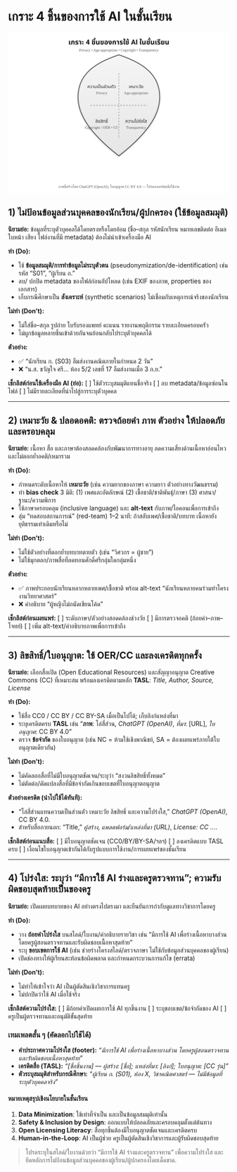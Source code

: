 
# เกราะ 4 ชิ้นของการใช้ AI ในชั้นเรียน


![alt](images/guardrails_shield.svg)



## 1) ไม่ป้อนข้อมูลส่วนบุคคลของนักเรียน/ผู้ปกครอง (ใช้ข้อมูลสมมุติ)

**นิยามย่อ:** ข้อมูลที่ระบุตัวบุคคลได้โดยตรงหรือโดยอ้อม (ชื่อ–สกุล รหัสนักเรียน หมายเลขติดต่อ อีเมล ใบหน้า เสียง ไฟล์งานที่มี metadata) ต้องไม่นำเข้าเครื่องมือ AI

**ทำ (Do):**

* ใช้ **ข้อมูลสมมุติ/การทำข้อมูลไม่ระบุตัวตน** (pseudonymization/de-identification) เช่น รหัส “S01”, “ผู้เรียน ก.”
* ลบ/ ปกปิด metadata ของไฟล์ก่อนอัปโหลด (เช่น EXIF ของภาพ, properties ของเอกสาร)
* เก็บกรณีศึกษาเป็น **สังเคราะห์** (synthetic scenarios) ไม่เชื่อมกับเหตุการณ์จริงของนักเรียน

**ไม่ทำ (Don’t):**

* ไม่ใส่ชื่อ–สกุล รูปถ่าย ใบรับรองแพทย์ คะแนน รายงานพฤติกรรม รายละเอียดครอบครัว
* ไม่ผูกข้อมูลหลายชิ้นเข้าด้วยกันจนย้อนกลับไประบุตัวบุคคลได้

**ตัวอย่าง:**

* ✅ “นักเรียน ก. (S03) ลืมส่งงานคณิตภายในกำหนด 2 วัน”
* ❌ “น.ส. ขวัญใจ ศรี… ห้อง 5/2 เลขที่ 17 ลืมส่งงานเมื่อ 3 ก.ย.”

**เช็กลิสต์ก่อนใช้เครื่องมือ AI (ย่อ):**
\[ ] ใช้ตัวระบุสมมุติแทนชื่อจริง
\[ ] ลบ metadata/ข้อมูลซ่อนในไฟล์
\[ ] ไม่มีรายละเอียดที่นำไปสู่การระบุตัวบุคคล

---

## 2) เหมาะวัย & ปลอดอคติ: ตรวจถ้อยคำ ภาพ ตัวอย่าง ให้ปลอดภัยและครอบคลุม

**นิยามย่อ:** เนื้อหา สื่อ และภาษาต้องสอดคล้องกับพัฒนาการทางอายุ ลดความเสี่ยงด้านเนื้อหาอ่อนไหว และไม่ตอกย้ำอคติ/เหมารวม

**ทำ (Do):**

* กำหนดระดับเนื้อหาให้ **เหมาะวัย** (เช่น ความยากของภาษา ความยาว ตัวอย่างทางวัฒนธรรม)
* ทำ **bias check** 3 มิติ: (1) เพศและอัตลักษณ์ (2) เชื้อชาติ/ชาติพันธุ์/ภาษา (3) ศาสนา/ฐานะ/ความพิการ
* ใช้ภาษาครอบคลุม (inclusive language) และ **alt-text** กับภาพ/ไอคอนเพื่อการเข้าถึง
* สุ่ม “ทดสอบสถานการณ์” (red-team) 1–2 นาที: ถ้าสลับเพศ/เชื้อชาติ/บทบาท เนื้อหายังยุติธรรมเท่าเดิมหรือไม่

**ไม่ทำ (Don’t):**

* ไม่ใช้ตัวอย่างที่ตอกย้ำบทบาทตายตัว (เช่น “วิศวกร = ผู้ชาย”)
* ไม่ใช้มุกตลก/ภาพสื่อที่ลดทอนศักดิ์ศรีกลุ่มใดกลุ่มหนึ่ง

**ตัวอย่าง:**

* ✅ ภาพประกอบนักเรียนหลากหลายเพศ/เชื้อชาติ พร้อม alt-text “นักเรียนหลายคนร่วมทำโครงงานวิทยาศาสตร์”
* ❌ คำอธิบาย “ผู้หญิงไม่ถนัดเขียนโค้ด”

**เช็กลิสต์ก่อนเผยแพร่:**
\[ ] ระดับภาษา/ตัวอย่างสอดคล้องช่วงวัย
\[ ] มีการตรวจอคติ (ถ้อยคำ–ภาพ–โจทย์)
\[ ] เพิ่ม alt-text/คำอธิบายภาพเพื่อการเข้าถึง

---

## 3) ลิขสิทธิ์/ใบอนุญาต: ใช้ OER/CC และลงเครดิตทุกครั้ง

**นิยามย่อ:** เลือกสื่อเปิด (Open Educational Resources) และสัญญาอนุญาต Creative Commons (CC) ที่เหมาะสม พร้อมลงเครดิตตามหลัก **TASL**: *Title, Author, Source, License*

**ทำ (Do):**

* ใช้สื่อ CC0 / CC BY / CC BY-SA เมื่อเป็นไปได้; เก็บลิงก์แหล่งที่มา
* ระบุเครดิตครบ **TASL** เช่น
  “**ภาพ**: โล่สี่ส่วน, *ChatGPT (OpenAI)*, *ที่มา*: \[URL], *ใบอนุญาต*: CC BY 4.0”
* ตรวจ **ข้อจำกัด** ของใบอนุญาต (เช่น NC = ห้ามใช้เชิงพาณิชย์, SA = ต้องเผยแพร่ภายใต้ใบอนุญาตเดียวกัน)

**ไม่ทำ (Don’t):**

* ไม่คัดลอกสื่อที่ไม่มีใบอนุญาตชัดเจน/ระบุว่า “สงวนลิขสิทธิ์ทั้งหมด”
* ไม่ตัดต่อ/ดัดแปลงสื่อที่มีข้อจำกัดเกินขอบเขตที่ใบอนุญาตอนุญาต

**ตัวอย่างเครดิต (นำไปใช้ได้ทันที):**

* “โล่สี่ส่วนแทนความเป็นส่วนตัว เหมาะวัย ลิขสิทธิ์ และความโปร่งใส,” *ChatGPT (OpenAI)*, CC BY 4.0.
* สำหรับสื่อภายนอก: “Title,” *ผู้สร้าง*, *แพลตฟอร์ม/แหล่งที่มา (URL)*, *License: CC …*.

**เช็กลิสต์ก่อนแนบสื่อ:**
\[ ] มีใบอนุญาตชัดเจน (CC0/BY/BY-SA/ฯลฯ)
\[ ] ลงเครดิตแบบ TASL ครบ
\[ ] เงื่อนไขใบอนุญาตเข้ากันได้กับรูปแบบการใช้งาน/การเผยแพร่ของชั้นเรียน

---

## 4) โปร่งใส: ระบุว่า “มีการใช้ AI ร่างและครูตรวจทาน”; ความรับผิดชอบสุดท้ายเป็นของครู

**นิยามย่อ:** เปิดเผยบทบาทของ AI อย่างตรงไปตรงมา และยืนยันการกำกับดูแลทางวิชาการโดยครู

**ทำ (Do):**

* วาง **ถ้อยคำโปร่งใส** บนสไลด์/ใบงาน/คำอธิบายรายวิชา เช่น
  “มีการใช้ AI เพื่อร่างเนื้อหาบางส่วน โดยครูผู้สอนตรวจทานและรับผิดชอบเนื้อหาสุดท้าย”
* ระบุ **ขอบเขตการใช้ AI** (เช่น ช่วยร่างโครงสไลด์/ตรวจภาษา ไม่ใช้กับข้อมูลส่วนบุคคลของผู้เรียน)
* เปิดช่องทางให้ผู้เรียนสะท้อนข้อผิดพลาด และกำหนดกระบวนการแก้ไข (errata)

**ไม่ทำ (Don’t):**

* ไม่ทำให้เข้าใจว่า AI เป็นผู้ตัดสินเชิงวิชาการแทนครู
* ไม่ปกปิดว่าใช้ AI เมื่อใช้จริง

**เช็กลิสต์ความโปร่งใส:**
\[ ] มีถ้อยคำเปิดเผยการใช้ AI ทุกชิ้นงาน
\[ ] ระบุขอบเขต/ข้อจำกัดของ AI
\[ ] ครูเป็นผู้ตรวจทานและอนุมัติขั้นสุดท้าย

 
### เทมเพลตสั้น ๆ (คัดลอกไปใช้ได้)

* **คำประกาศความโปร่งใส (footer):**
  *“มีการใช้ AI เพื่อร่างเนื้อหาบางส่วน โดยครูผู้สอนตรวจทานและรับผิดชอบเนื้อหาสุดท้าย”*
* **เครดิตสื่อ (TASL):**
  *“\[ชื่อชิ้นงาน] — ผู้สร้าง: \[ชื่อ]; แหล่งที่มา: \[ลิงก์]; ใบอนุญาต: \[CC รุ่น]”*
* **ตัวระบุสมมุติสำหรับกรณีศึกษา:**
  *“ผู้เรียน ก. (S01), ห้อง X, วิชาคณิตศาสตร์ — ไม่มีข้อมูลที่ระบุตัวบุคคลจริง”*

 
#### หมายเหตุสรุปเชิงนโยบายในชั้นเรียน

1. **Data Minimization**: ใช้เท่าที่จำเป็น และเป็นข้อมูลสมมุติเท่านั้น
2. **Safety & Inclusion by Design**: ออกแบบให้ปลอดภัยและครอบคลุมตั้งแต่ต้นทาง
3. **Open Licensing Literacy**: สื่อทุกชิ้นต้องมีใบอนุญาตชัดเจนและเครดิตครบ
4. **Human-in-the-Loop**: AI เป็นผู้ช่วย ครูเป็นผู้ตัดสินเชิงวิชาการและผู้รับผิดชอบสุดท้าย

> โปรดระบุในสไลด์/ใบงานด้วยว่า “มีการใช้ AI ร่างและครูตรวจทาน” เพื่อความโปร่งใส และยึดหลักการไม่ป้อนข้อมูลส่วนบุคคลของผู้เรียน/ผู้ปกครองโดยเด็ดขาด.
